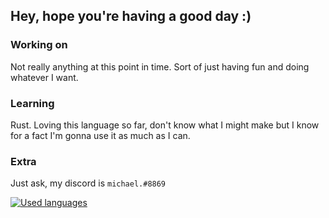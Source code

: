 ## Hey, hope you're having a good day :)

### Working on
Not really anything at this point in time. Sort of just having fun
and doing whatever I want.

### Learning
Rust. Loving this language so far, don't know what I might make but
I know for a fact I'm gonna use it as much as I can.

### Extra
Just ask, my discord is `michael.#8869`

[![Used languages](https://github-readme-stats.vercel.app/api/top-langs/?username=softmorning&layout=compact&exclude_repo=dotfiles,softmorning.github.io&theme=gruvbox&title_color=79740e&text_color=3c3836&bg_color=fbf1c7)](https://github.com/softmorning/github-readme-stats)

<!--
**softmorning/softmorning** is a ✨ _special_ ✨ repository because its `README.md` (this file) appears on your GitHub profile.

Here are some ideas to get you started:

- 🔭 I’m currently working on ...
- 🌱 I’m currently learning ...
- 👯 I’m looking to collaborate on ...
- 🤔 I’m looking for help with ...
- 💬 Ask me about ...
- 📫 How to reach me: ...
- 😄 Pronouns: ...
- ⚡ Fun fact: ...
-->
